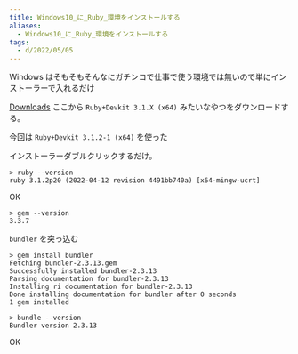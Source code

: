 ```yaml
---
title: Windows10_に_Ruby_環境をインストールする
aliases:
  - Windows10_に_Ruby_環境をインストールする
tags:
  - d/2022/05/05
---
```


Windows はそもそもそんなにガチンコで仕事で使う環境では無いので単にインストーラーで入れるだけ

[Downloads](https://rubyinstaller.org/downloads/) ここから `Ruby+Devkit 3.1.X (x64)` みたいなやつをダウンロードする。

今回は `Ruby+Devkit 3.1.2-1 (x64)` を使った


インストーラーダブルクリックするだけ。

```console
> ruby --version  
ruby 3.1.2p20 (2022-04-12 revision 4491bb740a) [x64-mingw-ucrt]
```

OK

```console
> gem --version  
3.3.7
```


`bundler` を突っ込む

```console
> gem install bundler  
Fetching bundler-2.3.13.gem  
Successfully installed bundler-2.3.13  
Parsing documentation for bundler-2.3.13  
Installing ri documentation for bundler-2.3.13  
Done installing documentation for bundler after 0 seconds  
1 gem installed  

> bundle --version  
Bundler version 2.3.13
```

OK

